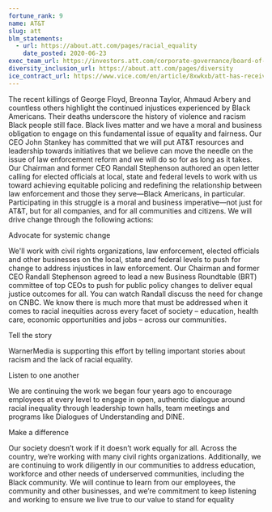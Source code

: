 ```yaml
---
fortune_rank: 9
name: AT&T
slug: att
blm_statements:
  - url: https://about.att.com/pages/racial_equality
    date_posted: 2020-06-23
exec_team_url: https://investors.att.com/corporate-governance/board-of-directors
diversity_inclusion_url: https://about.att.com/pages/diversity
ice_contract_url: https://www.vice.com/en/article/8xwkxb/att-has-received-dollar14-million-from-ice-this-year
---
```


The recent killings of George Floyd, Breonna Taylor, Ahmaud Arbery and countless others highlight the continued injustices experienced by Black Americans. Their deaths underscore the history of violence and racism Black people still face.
Black lives matter and we have a moral and business obligation to engage on this fundamental issue of equality and fairness. Our CEO John Stankey has committed that we will put AT&T resources and leadership towards initiatives that we believe can move the needle on the issue of law enforcement reform and we will do so for as long as it takes. Our Chairman and former CEO Randall Stephenson authored an open letter calling for elected officials at local, state and federal levels to work with us toward achieving equitable policing and redefining the relationship between law enforcement and those they serve—Black Americans, in particular. Participating in this struggle is a moral and business imperative—not just for AT&T, but for all companies, and for all communities and citizens. We will drive change through the following actions:

Advocate for systemic change

We'll work with civil rights organizations, law enforcement, elected officials and other businesses on the local, state and federal levels to push for change to address injustices in law enforcement. Our Chairman and former CEO Randall Stephenson agreed to lead a new Business Roundtable (BRT) committee of top CEOs to push for public policy changes to deliver equal justice outcomes for all. You can watch Randall discuss the need for change on CNBC. We know there is much more that must be addressed when it comes to racial inequities across every facet of society – education, health care, economic opportunities and jobs – across our communities.

Tell the story

WarnerMedia is supporting this effort by telling important stories about racism and the lack of racial equality.

Listen to one another

We are continuing the work we began four years ago to encourage employees at every level to engage in open, authentic dialogue around racial inequality through leadership town halls, team meetings and programs like Dialogues of Understanding and DINE.

Make a difference

Our society doesn’t work if it doesn’t work equally for all. Across the country, we’re working with many civil rights organizations. Additionally, we are continuing to work diligently in our communities to address education, workforce and other needs of underserved communities, including the Black community. We will continue to learn from our employees, the community and other businesses, and we’re commitment to keep listening and working to ensure we live true to our value to stand for equality
